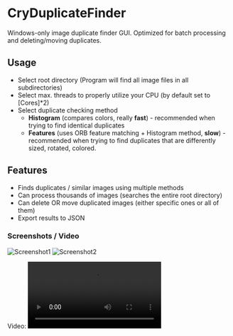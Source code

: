 # CryDuplicateFinder
Windows-only image duplicate finder GUI. Optimized for batch processing and deleting/moving duplicates.

## Usage
- Select root directory (Program will find all image files in all subdirectories)
- Select max. threads to properly utilize your CPU (by default set to [Cores]*2)
- Select duplicate checking method
  - **Histogram** (compares colors, really **fast**) - recommended when trying to find identical duplicates
  - **Features** (uses ORB feature matching + Histogram method, **slow**) - recommended when trying to find duplicates that are differently sized, rotated, colored.
  
 ## Features
 - Finds duplicates / similar images using multiple methods
 - Can process thousands of images (searches the entire root directory)
 - Can delete OR move duplicated images (either specific ones or all of them)
 - Export results to JSON

### Screenshots / Video
![Screenshot1](https://cryshana.me/f/gotQvMnpLGtm.png)
![Screenshot2](https://cryshana.me/f/lyVBEkmbXiTq.png)

Video:
![Video](https://cryshana.me/f/8t7KvOEzRFyT.mp4)
